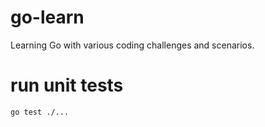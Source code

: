 # go-learn
Learning Go with various coding challenges and scenarios.

# run unit tests
```
go test ./...
```
